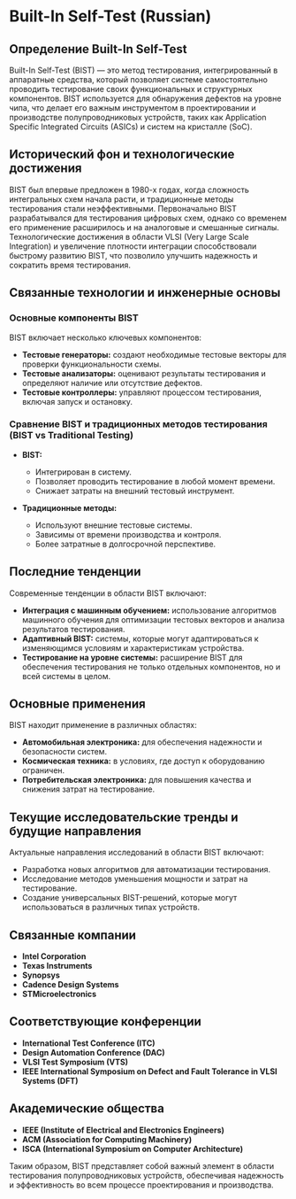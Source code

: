 # Built-In Self-Test (Russian)

## Определение Built-In Self-Test

Built-In Self-Test (BIST) — это метод тестирования, интегрированный в аппаратные средства, который позволяет системе самостоятельно проводить тестирование своих функциональных и структурных компонентов. BIST используется для обнаружения дефектов на уровне чипа, что делает его важным инструментом в проектировании и производстве полупроводниковых устройств, таких как Application Specific Integrated Circuits (ASICs) и систем на кристалле (SoC).

## Исторический фон и технологические достижения

BIST был впервые предложен в 1980-х годах, когда сложность интегральных схем начала расти, и традиционные методы тестирования стали неэффективными. Первоначально BIST разрабатывался для тестирования цифровых схем, однако со временем его применение расширилось и на аналоговые и смешанные сигналы. Технологические достижения в области VLSI (Very Large Scale Integration) и увеличение плотности интеграции способствовали быстрому развитию BIST, что позволило улучшить надежность и сократить время тестирования.

## Связанные технологии и инженерные основы

### Основные компоненты BIST

BIST включает несколько ключевых компонентов:

- **Тестовые генераторы:** создают необходимые тестовые векторы для проверки функциональности схемы.
- **Тестовые анализаторы:** оценивают результаты тестирования и определяют наличие или отсутствие дефектов.
- **Тестовые контроллеры:** управляют процессом тестирования, включая запуск и остановку.

### Сравнение BIST и традиционных методов тестирования (BIST vs Traditional Testing)

- **BIST:**
  - Интегрирован в систему.
  - Позволяет проводить тестирование в любой момент времени.
  - Снижает затраты на внешний тестовый инструмент.

- **Традиционные методы:**
  - Используют внешние тестовые системы.
  - Зависимы от времени производства и контроля.
  - Более затратные в долгосрочной перспективе.

## Последние тенденции

Современные тенденции в области BIST включают:

- **Интеграция с машинным обучением:** использование алгоритмов машинного обучения для оптимизации тестовых векторов и анализа результатов тестирования.
- **Адаптивный BIST:** системы, которые могут адаптироваться к изменяющимся условиям и характеристикам устройства.
- **Тестирование на уровне системы:** расширение BIST для обеспечения тестирования не только отдельных компонентов, но и всей системы в целом.

## Основные применения

BIST находит применение в различных областях:

- **Автомобильная электроника:** для обеспечения надежности и безопасности систем.
- **Космическая техника:** в условиях, где доступ к оборудованию ограничен.
- **Потребительская электроника:** для повышения качества и снижения затрат на тестирование.

## Текущие исследовательские тренды и будущие направления

Актуальные направления исследований в области BIST включают:

- Разработка новых алгоритмов для автоматизации тестирования.
- Исследование методов уменьшения мощности и затрат на тестирование.
- Создание универсальных BIST-решений, которые могут использоваться в различных типах устройств.

## Связанные компании

- **Intel Corporation**
- **Texas Instruments**
- **Synopsys**
- **Cadence Design Systems**
- **STMicroelectronics**

## Соответствующие конференции

- **International Test Conference (ITC)**
- **Design Automation Conference (DAC)**
- **VLSI Test Symposium (VTS)**
- **IEEE International Symposium on Defect and Fault Tolerance in VLSI Systems (DFT)**

## Академические общества

- **IEEE (Institute of Electrical and Electronics Engineers)**
- **ACM (Association for Computing Machinery)**
- **ISCA (International Symposium on Computer Architecture)**

Таким образом, BIST представляет собой важный элемент в области тестирования полупроводниковых устройств, обеспечивая надежность и эффективность во всем процессе проектирования и производства.